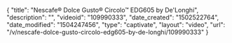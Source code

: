 {
    "title": "Nescafe&reg; Dolce Gusto&reg; Circolo&trade; EDG605 by De'Longhi",
    "description": "",
    "videoid": "109990333",
    "date_created": "1502522764",
    "date_modified": "1504247456",
    "type": "captivate",
    "layout": "video",
    "url": "\/v\/nescafe-dolce-gusto-circolo-edg605-by-de-longhi\/109990333"
}